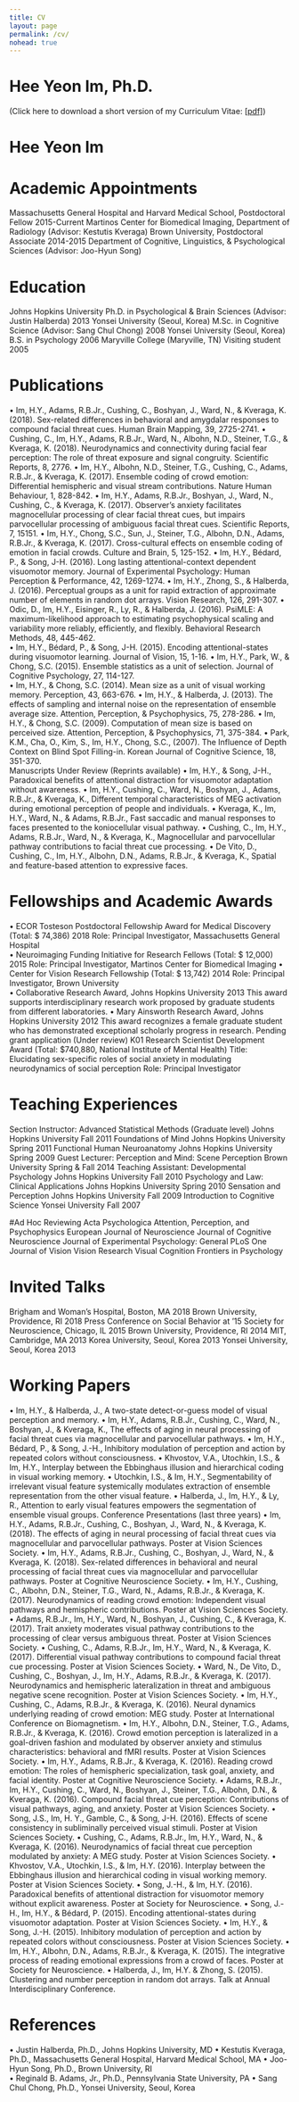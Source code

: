 ```yaml
---
title: CV
layout: page
permalink: /cv/
nohead: true
---
```

# Hee Yeon Im, Ph.D. 

(Click here to download a short version of my Curriculum Vitae: [[pdf]](../cv_heeyeon-im.pdf))


# Hee Yeon Im

 
# Academic Appointments
Massachusetts General Hospital and Harvard Medical School, Postdoctoral Fellow                           2015-Current
Martinos Center for Biomedical Imaging, Department of Radiology (Advisor: Kestutis Kveraga)
Brown University, Postdoctoral Associate                			  	                                        2014-2015
Department of Cognitive, Linguistics, & Psychological Sciences (Advisor: Joo-Hyun Song)	

# Education
Johns Hopkins University  Ph.D. in Psychological & Brain Sciences (Advisor: Justin Halberda)                          2013
Yonsei University (Seoul, Korea)  M.Sc. in Cognitive Science (Advisor: Sang Chul Chong)                                  2008
Yonsei University (Seoul, Korea)  B.S. in Psychology			 	                                                  2006
Maryville College (Maryville, TN)  Visiting student						                     2005
                  
# Publications
•	Im, H.Y., Adams, R.B.Jr., Cushing, C., Boshyan, J., Ward, N., & Kveraga, K. (2018). Sex-related differences in behavioral and amygdalar responses to compound facial threat cues. Human Brain Mapping, 39, 2725-2741. 
•	Cushing, C., Im, H.Y., Adams, R.B.Jr., Ward, N., Albohn, N.D., Steiner, T.G., & Kveraga, K. (2018). Neurodynamics and connectivity during facial fear perception: The role of threat exposure and signal congruity. Scientific Reports, 8, 2776.
•	Im, H.Y., Albohn, N.D., Steiner, T.G., Cushing, C., Adams, R.B.Jr., & Kveraga, K. (2017). Ensemble coding of crowd emotion: Differential hemispheric and visual stream contributions. Nature Human Behaviour, 1, 828-842. 
•	Im, H.Y., Adams, R.B.Jr., Boshyan, J., Ward, N., Cushing, C., & Kveraga, K. (2017). Observer’s anxiety facilitates magnocellular processing of clear facial threat cues, but impairs parvocellular processing of ambiguous facial threat cues. Scientific Reports, 7, 15151.
•	Im, H.Y., Chong, S.C., Sun, J., Steiner, T.G., Albohn, D.N., Adams, R.B.Jr., & Kveraga, K. (2017). Cross-cultural effects on ensemble coding of emotion in facial crowds. Culture and Brain, 5, 125-152.
•	Im, H.Y., Bédard, P., & Song, J-H. (2016). Long lasting attentional-context dependent visuomotor memory. Journal of Experimental Psychology: Human Perception & Performance, 42, 1269-1274. 
•	Im, H.Y., Zhong, S., & Halberda, J. (2016). Perceptual groups as a unit for rapid extraction of approximate number of elements in random dot arrays. Vision Research, 126, 291-307. 
•	Odic, D., Im, H.Y., Eisinger, R., Ly, R., & Halberda, J. (2016). PsiMLE: A maximum-likelihood approach to estimating psychophysical scaling and variability more reliably, efficiently, and flexibly. Behavioral Research Methods, 48, 445-462.  
•	Im, H.Y., Bédard, P., & Song, J-H. (2015). Encoding attentional-states during visuomotor learning. Journal of Vision, 15, 1-16. 
•	Im, H.Y., Park, W., & Chong, S.C. (2015). Ensemble statistics as a unit of selection. Journal of Cognitive Psychology, 27, 114-127.   
•	Im, H.Y., & Chong, S.C. (2014). Mean size as a unit of visual working memory. Perception, 43, 663-676.
•	Im, H.Y., & Halberda, J. (2013). The effects of sampling and internal noise on the representation of ensemble average size. Attention, Perception, & Psychophysics, 75, 278-286. 
•	Im, H.Y., & Chong, S.C. (2009). Computation of mean size is based on perceived size. Attention, Perception, & Psychophysics, 71, 375-384.
•	Park, K.M., Cha, O., Kim, S., Im, H.Y., Chong, S.C., (2007). The Influence of Depth Context on Blind Spot Filling-in. Korean Journal of Cognitive Science, 18, 351-370.		
Manuscripts Under Review (Reprints available)
•	Im, H.Y., & Song, J-H., Paradoxical benefits of attentional distraction for visuomotor adaptation without awareness. 
•	Im, H.Y., Cushing, C., Ward, N., Boshyan, J., Adams, R.B.Jr., & Kveraga, K., Different temporal characteristics of MEG activation during emotional perception of people and individuals. 
•	Kveraga, K., Im, H.Y., Ward, N., & Adams, R.B.Jr., Fast saccadic and manual responses to faces presented to the koniocellular visual pathway. 
•	Cushing, C., Im, H.Y., Adams, R.B.Jr., Ward, N., & Kveraga, K., Magnocellular and parvocellular pathway contributions to facial threat cue processing. 
•	De Vito, D., Cushing, C., Im, H.Y., Albohn, D.N., Adams, R.B.Jr., & Kveraga, K., Spatial and feature-based attention to expressive faces. 

# Fellowships and Academic Awards 
•	ECOR Tosteson Postdoctoral Fellowship Award for Medical Discovery (Total: $ 74,386)                                     2018 
    Role: Principal Investigator, Massachusetts General Hospital	
•	Neuroimaging Funding Initiative for Research Fellows (Total: $ 12,000)   	                                                  2015
    Role: Principal Investigator, Martinos Center for Biomedical Imaging
•	Center for Vision Research Fellowship (Total: $ 13,742)			          	                                   2014
    Role: Principal Investigator, Brown University	
•	Collaborative Research Award, Johns Hopkins University			                                                  2013
This award supports interdisciplinary research work proposed by graduate students from different laboratories. 
•	Mary Ainsworth Research Award, Johns Hopkins University			                                                  2012
This award recognizes a female graduate student who has demonstrated exceptional scholarly progress in research.
   Pending grant application (Under review)
K01 Research Scientist Development Award (Total: $740,880, National Institute of Mental Health)
Title: Elucidating sex-specific roles of social anxiety in modulating neurodynamics of social perception
Role: Principal Investigator	

# Teaching Experiences
Section Instructor:
Advanced Statistical Methods (Graduate level) 	Johns Hopkins University                                         Fall 2011
Foundations of Mind		                                         Johns Hopkins University	                                     Spring 2011
Functional Human Neuroanatomy	                           Johns Hopkins University                                      Spring 2009
Guest Lecturer:
Perception and Mind: Scene Perception                             Brown University                                     Spring & Fall 2014
Teaching Assistant:
Developmental Psychology	                                         Johns Hopkins University	 	                            Fall 2010
Psychology and Law: Clinical Applications                    Johns Hopkins University                                        Spring 2010
Sensation and Perception	                                          Johns Hopkins University                                           Fall 2009
Introduction to Cognitive Science 			Yonsei University			              Fall 2007

#Ad Hoc Reviewing
Acta Psychologica
Attention, Perception, and Psychophysics
European Journal of Neuroscience
Journal of Cognitive Neuroscience
Journal of Experimental Psychology: General
PLoS One
Journal of Vision
Vision Research
Visual Cognition
Frontiers in Psychology

# Invited Talks
Brigham and Woman’s Hospital, Boston, MA						                                   2018
Brown University, Providence, RI							                                   2018
Press Conference on Social Behavior at ’15 Society for Neuroscience, Chicago, IL  	                                   2015 
Brown University, Providence, RI 							                                   2014
MIT, Cambridge, MA									                                   2013
Korea University, Seoul, Korea						                                                                2013
Yonsei University, Seoul, Korea						                                                  2013

# Working Papers
•	Im, H.Y., & Halberda, J., A two-state detect-or-guess model of visual perception and memory. 
•	Im, H.Y., Adams, R.B.Jr., Cushing, C., Ward, N., Boshyan, J., & Kveraga, K., The effects of aging in neural processing of facial threat cues via magnocellular and parvocellular pathways.
•	Im, H.Y., Bédard, P., & Song, J.-H., Inhibitory modulation of perception and action by repeated colors without consciousness.
•	Khvostov, V.A., Utochkin, I.S., & Im, H.Y., Interplay between the Ebbinghaus illusion and hierarchical coding in visual working memory. 
•	Utochkin, I.S., & Im, H.Y., Segmentability of irrelevant visual feature systemically modulates extraction of ensemble representation from the other visual feature. 
•	Halberda, J., Im, H.Y., & Ly, R., Attention to early visual features empowers the segmentation of ensemble visual groups.
Conference Presentations (last three years)
•	Im, H.Y., Adams, R.B.Jr., Cushing, C., Boshyan, J., Ward, N., & Kveraga, K. (2018). The effects of aging in neural processing of facial threat cues via magnocellular and parvocellular pathways. Poster at Vision Sciences Society.
•	Im, H.Y., Adams, R.B.Jr., Cushing, C., Boshyan, J., Ward, N., & Kveraga, K. (2018). Sex-related differences in behavioral and neural processing of facial threat cues via magnocellular and parvocellular pathways. Poster at Cognitive Neuroscience Society.
•	Im, H.Y., Cushing, C., Albohn, D.N., Steiner, T.G., Ward, N., Adams, R.B.Jr., & Kveraga, K. (2017). Neurodynamics of reading crowd emotion: Independent visual pathways and hemispheric contributions. Poster at Vision Sciences Society.
•	Adams, R.B.Jr., Im, H.Y., Ward, N., Boshyan, J., Cushing, C., & Kveraga, K. (2017). Trait anxiety moderates visual pathway contributions to the processing of clear versus ambiguous threat. Poster at Vision Sciences Society.
•	Cushing, C., Adams, R.B.Jr., Im, H.Y., Ward, N., & Kveraga, K. (2017). Differential visual pathway contributions to compound facial threat cue processing. Poster at Vision Sciences Society.
•	Ward, N., De Vito, D., Cushing, C., Boshyan, J., Im, H.Y., Adams, R.B.Jr., & Kveraga, K. (2017). Neurodynamics and hemispheric lateralization in threat and ambiguous negative scene recognition. Poster at Vision Sciences Society.
•	Im, H.Y., Cushing, C., Adams, R.B.Jr., & Kveraga, K. (2016). Neural dynamics underlying reading of crowd emotion: MEG study. Poster at International Conference on Biomagnetism.
•	Im, H.Y., Albohn, D.N., Steiner, T.G., Adams, R.B.Jr., & Kveraga, K. (2016). Crowd emotion perception is lateralized in a goal-driven fashion and modulated by observer anxiety and stimulus characteristics: behavioral and fMRI results. Poster at Vision Sciences Society.
•	Im, H.Y., Adams, R.B.Jr., & Kveraga, K. (2016). Reading crowd emotion: The roles of hemispheric specialization, task goal, anxiety, and facial identity. Poster at Cognitive Neuroscience Society.
•	Adams, R.B.Jr., Im, H.Y., Cushing, C., Ward, N., Boshyan, J., Steiner, T.G., Albohn, D.N., & Kveraga, K. (2016). Compound facial threat cue perception: Contributions of visual pathways, aging, and anxiety. Poster at Vision Sciences Society.
•	Song, J.S., Im, H. Y., Gamble, C., & Song, J-H. (2016). Effects of scene consistency in subliminally perceived visual stimuli. Poster at Vision Sciences Society.
•	Cushing, C., Adams, R.B.Jr., Im, H.Y., Ward, N., & Kveraga, K. (2016). Neurodynamics of facial threat cue perception modulated by anxiety: A MEG study. Poster at Vision Sciences Society.
•	Khvostov, V.A., Utochkin, I.S., & Im, H.Y. (2016). Interplay between the Ebbinghaus illusion and hierarchical coding in visual working memory. Poster at Vision Sciences Society.
•	Song, J.-H., & Im, H.Y. (2016). Paradoxical benefits of attentional distraction for visuomotor memory without explicit awareness. Poster at Society for Neuroscience. 
•	Song, J.-H., Im, H.Y., & Bédard, P. (2015). Encoding attentional-states during visuomotor adaptation. Poster at Vision Sciences Society.
•	Im, H.Y., & Song, J.-H. (2015). Inhibitory modulation of perception and action by repeated colors without consciousness. Poster at Vision Sciences Society.
•	Im, H.Y., Albohn, D.N., Adams, R.B.Jr., & Kveraga, K. (2015). The integrative process of reading emotional expressions from a crowd of faces. Poster at Society for Neuroscience.
•	Halberda, J., Im, H.Y. & Zhong, S. (2015). Clustering and number perception in random dot arrays. Talk at Annual Interdisciplinary Conference.

# References
•	Justin Halberda, Ph.D., Johns Hopkins University, MD
•	Kestutis Kveraga, Ph.D., Massachusetts General Hospital, Harvard Medical School, MA
•	Joo-Hyun Song, Ph.D., Brown University, RI 	
•	Reginald B. Adams, Jr., Ph.D., Pennsylvania State University, PA
•	Sang Chul Chong, Ph.D., Yonsei University, Seoul, Korea

 

